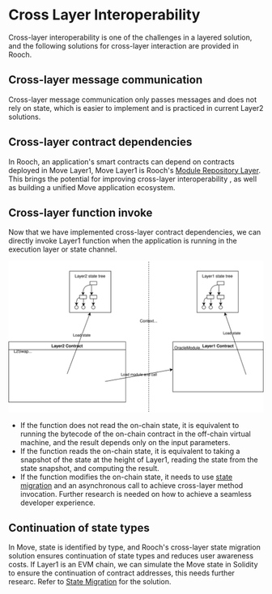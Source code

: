 # Cross Layer Interoperability

Cross-layer interoperability is one of the challenges in a layered solution, and the following solutions for cross-layer interaction are provided in Rooch.

## Cross-layer message communication

Cross-layer message communication only passes messages and does not rely on state, which is easier to implement and is practiced in current Layer2 solutions.

## Cross-layer contract dependencies

In Rooch, an application's smart contracts can depend on contracts deployed in Move Layer1, Move Layer1 is Rooch's [Module Repository Layer](../01-modular-blockchain-architecture/index.md). This brings the potential for improving cross-layer interoperability , as well as building a unified Move application ecosystem.

## Cross-layer function invoke

Now that we have implemented cross-layer contract dependencies, we can directly invoke Layer1 function when the application is running in the execution layer or state channel.

![cross layer invoke](/static/diagram/rooch-cross-layer-invoke.svg)

* If the function does not read the on-chain state, it is equivalent to running the bytecode of the on-chain contract in the off-chain virtual machine, and the result depends only on the input parameters.
* If the function reads the on-chain state, it is equivalent to taking a snapshot of the state at the height of Layer1, reading the state from the state snapshot, and computing the result.
*  If the function modifies the on-chain state, it needs to use [state migration](../06-state-scaling.md) and an asynchronous call to achieve cross-layer method invocation. Further research is needed on how to achieve a seamless developer experience.

## Continuation of state types

In Move, state is identified by type, and Rooch's cross-layer state migration solution ensures continuation of state types and reduces user awareness costs. If Layer1 is an EVM chain, we can simulate the Move state in Solidity to ensure the continuation of contract addresses, this needs further researc. Refer to [State Migration](../06-state-scaling.md) for the solution.

